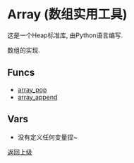 # Array (数组实用工具)

这是一个Heap标准库, 由Python语言编写.

数组的实现.

## Funcs
- [array_pop](func/arraypop.md)
- [array_append](func/arrayappend.md)

## Vars
- 没有定义任何变量捏~

[返回上级](../index.md)